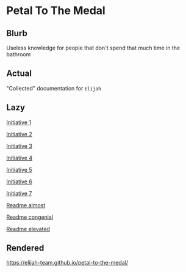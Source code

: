 # Petal To The Medal

## Blurb

Useless knowledge for people that don't spend that much time in the bathroom

## Actual

"Collected" documentation for `Elijah` 

## Lazy

[Initiative 1](ginitiatives/G1)

[Initiative 2](ginitiatives/G2)

[Initiative 3](ginitiatives/G3)

[Initiative 4](ginitiatives/G4)

[Initiative 5](ginitiatives/G5)

[Initiative 6](ginitiatives/G6)

[Initiative 7](ginitiatives/G7)

[Readme almost](readmes/230923.0554.almost)

[Readme congenial](readmes/240307.1213.congenial)

[Readme elevated](readmes/240323.0727.elevated)

## Rendered

https://elijah-team.github.io/petal-to-the-medal/
